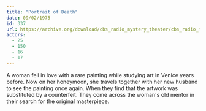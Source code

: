 ```yaml
---
title: "Portrait of Death"
date: 09/02/1975
id: 337
url: https://archive.org/download/cbs_radio_mystery_theater/cbs_radio_mystery_theater-0301-0350.zip/cbs_radio_mystery_theater-0301-0350%2Fcbsrmt_0337_portrait_of_death.mp3
actors:
  - 25
  - 150
  - 16
  - 17
---
```

A woman fell in love with a rare painting while studying art in Venice years before. Now on her honeymoon, she travels together with her new husband to see the painting once again. When they find that the artwork was substituted by a counterfeit. They come across the woman's old mentor in their search for the original masterpiece.